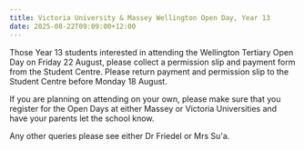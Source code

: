 ```yaml
---
title: Victoria University & Massey Wellington Open Day, Year 13
date: 2025-08-22T09:09:00+12:00
---
```

Those Year 13 students interested in attending the Wellington Tertiary Open Day on Friday 22 August, please collect a permission slip and payment form from the Student Centre. Please return payment and permission slip to the Student Centre before Monday 18 August. 

If you are planning on attending on your own, please make sure that you register for the Open Days at either Massey or Victoria Universities and have your parents let the school know. 

Any other queries please see either Dr Friedel or Mrs Su'a.

